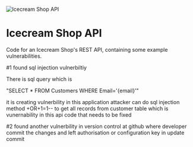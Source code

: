 ![Icecream Shop API](icecream-shop-api.png)

# Icecream Shop API

Code for an Icecream Shop's REST API, containing some example vulnerabilities.

#1 found sql injection vulnerbiltiy 

There is sql query which is

"SELECT * FROM Customers WHERE Email='{email}'"

it is creating vulnerbility in this application attacker can do sql injection method +OR+1=1-- to get all records from customer table which is vunernability in this api code that needs to be fixed

#2 found another vulnerbility in version control at github where developer commit the changes and left authorisation or configuration key in update commit


